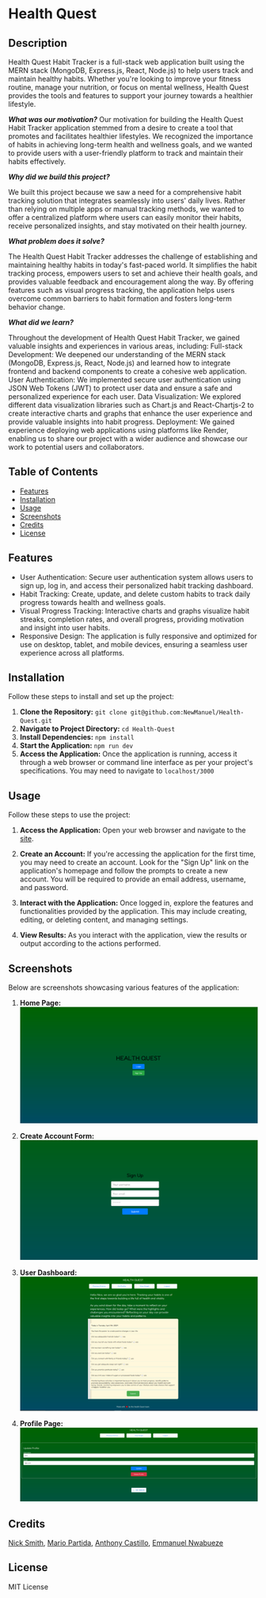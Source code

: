 # Health Quest

## Description
Health Quest Habit Tracker is a full-stack web application built using the MERN stack (MongoDB, Express.js, React, Node.js) to help users track and maintain healthy habits. Whether you're looking to improve your fitness routine, manage your nutrition, or focus on mental wellness, Health Quest provides the tools and features to support your journey towards a healthier lifestyle.

***What was our motivation?***
Our motivation for building the Health Quest Habit Tracker application stemmed from a desire to create a tool that promotes and facilitates healthier lifestyles. We recognized the importance of habits in achieving long-term health and wellness goals, and we wanted to provide users with a user-friendly platform to track and maintain their habits effectively.

***Why did we build this project?***

We built this project because we saw a need for a comprehensive habit tracking solution that integrates seamlessly into users' daily lives. Rather than relying on multiple apps or manual tracking methods, we wanted to offer a centralized platform where users can easily monitor their habits, receive personalized insights, and stay motivated on their health journey.

***What problem does it solve?***

The Health Quest Habit Tracker addresses the challenge of establishing and maintaining healthy habits in today's fast-paced world. It simplifies the habit tracking process, empowers users to set and achieve their health goals, and provides valuable feedback and encouragement along the way. By offering features such as visual progress tracking, the application helps users overcome common barriers to habit formation and fosters long-term behavior change.

***What did we learn?***

Throughout the development of Health Quest Habit Tracker, we gained valuable insights and experiences in various areas, including:
Full-stack Development: We deepened our understanding of the MERN stack (MongoDB, Express.js, React, Node.js) and learned how to integrate frontend and backend components to create a cohesive web application.
User Authentication: We implemented secure user authentication using JSON Web Tokens (JWT) to protect user data and ensure a safe and personalized experience for each user.
Data Visualization: We explored different data visualization libraries such as Chart.js and React-Chartjs-2 to create interactive charts and graphs that enhance the user experience and provide valuable insights into habit progress.
Deployment: We gained experience deploying web applications using platforms like Render, enabling us to share our project with a wider audience and showcase our work to potential users and collaborators.

## Table of Contents

- [Features](#features)
- [Installation](#installation)
- [Usage](#usage)
- [Screenshots](#screenshots)
- [Credits](#credits)
- [License](#license)

## Features

- User Authentication: Secure user authentication system allows users to sign up, log in, and access their personalized habit tracking dashboard.
- Habit Tracking: Create, update, and delete custom habits to track daily progress towards health and wellness goals.
- Visual Progress Tracking: Interactive charts and graphs visualize habit streaks, completion rates, and overall progress, providing motivation and insight into user habits.
- Responsive Design: The application is fully responsive and optimized for use on desktop, tablet, and mobile devices, ensuring a seamless user experience across all platforms.

## Installation

Follow these steps to install and set up the project: 
1. **Clone the Repository:** `git clone git@github.com:NewManuel/Health-Quest.git` 
2. **Navigate to Project Directory:** `cd Health-Quest` 
3. **Install Dependencies:** `npm install` 
4. **Start the Application:** `npm run dev`
5. **Access the Application:** Once the application is running, access it through a web browser or command line interface as per your project's specifications. You may need to navigate to `localhost/3000` 

## Usage

Follow these steps to use the project:

1. **Access the Application:**
   Open your web browser and navigate to the [site](https://health-quest-gun9.onrender.com/).
2. **Create an Account:**
   If you're accessing the application for the first time, you may need to create an account. Look for the "Sign Up" link on the application's homepage and follow the prompts to create a new account. You will be required to provide an email address, username, and password.

3. **Interact with the Application:**
   Once logged in, explore the features and functionalities provided by the application. This may include creating, editing, or deleting content, and managing settings.

5. **View Results:**
   As you interact with the application, view the results or output according to the actions performed. 

## Screenshots

Below are screenshots showcasing various features of the application:

1. **Home Page:**
   ![Home Page](./client/src/assets/images/homepage.PNG)

2. **Create Account Form:**
   ![Create Account Form](./client/src/assets/images/createAccountForm.PNG)

3. **User Dashboard:**
   ![User Dashboard](./client/src/assets/images/userdashboard.PNG)

4. **Profile Page:**
   ![Profile Page](./client/src/assets/images/profilepage.PNG)

## Credits

[Nick Smith](https://github.com/nicklearning), [Mario Partida](https://github.com/mariop578), [Anthony Castillo](https://github.com/ac1745198), [Emmanuel Nwabueze](https://github.com/NewManuel)

## License

MIT License




